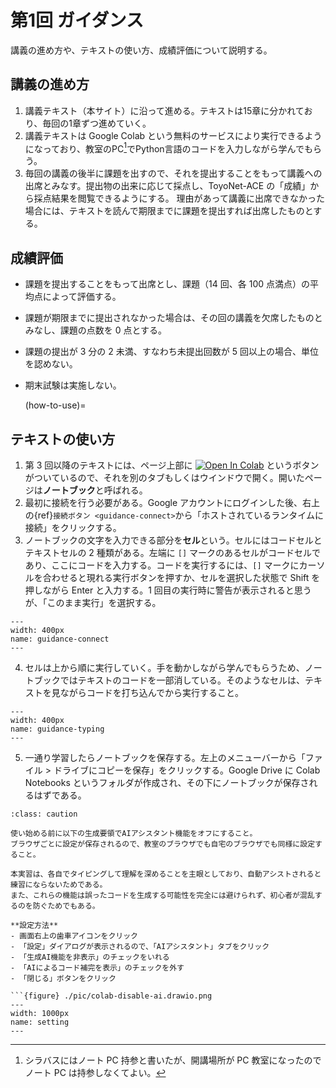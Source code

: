 # 第1回 ガイダンス

講義の進め方や、テキストの使い方、成績評価について説明する。

## 講義の進め方

1. 講義テキスト（本サイト）に沿って進める。テキストは15章に分かれており、毎回の1章ずつ進めていく。
2. 講義テキストは Google Colab という無料のサービスにより実行できるようになっており、教室のPC[^f1]でPython言語のコードを入力しながら学んでもらう。
3. 毎回の講義の後半に課題を出すので、それを提出することをもって講義への出席とみなす。提出物の出来に応じて採点し、ToyoNet-ACE の「成績」から採点結果を閲覧できるようにする。
理由があって講義に出席できなかった場合には、テキストを読んで期限までに課題を提出すれば出席したものとする。

[^f1]: シラバスにはノート PC 持参と書いたが、開講場所が PC 教室になったのでノート PC は持参しなくてよい。


## 成績評価

- 課題を提出することをもって出席とし、課題（14 回、各 100 点満点）の平均点によって評価する。
- 課題が期限までに提出されなかった場合は、その回の講義を欠席したものとみなし、課題の点数を 0 点とする。
- 課題の提出が 3 分の 2 未満、すなわち未提出回数が 5 回以上の場合、単位を認めない。
- 期末試験は実施しない。


    (how-to-use)=

## テキストの使い方

1. 第 3 回以降のテキストには、ページ上部に [![Open In Colab](https://colab.research.google.com/assets/colab-badge.svg)](https://colab.research.google.com/github/m-ueno/begin-python-2025/blob/master/workbook/sample.ipynb) というボタンがついているので、それを別のタブもしくはウインドウで開く。開いたページは**ノートブック**と呼ばれる。
2. 最初に接続を行う必要がある。Google アカウントにログインした後、右上の{ref}`接続ボタン <guidance-connect>`から「ホストされているランタイムに接続」をクリックする。
3. ノートブックの文字を入力できる部分を**セル**という。セルにはコードセルとテキストセルの 2 種類がある。左端に `[]` マークのあるセルがコードセルであり、ここにコードを入力する。コードを実行するには、`[]` マークにカーソルを合わせると現れる実行ボタンを押すか、セルを選択した状態で Shift を押しながら Enter と入力する。1 回目の実行時に警告が表示されると思うが、「このまま実行」を選択する。

```{figure} ./pic/guidance-connect.png
---
width: 400px
name: guidance-connect
---
```

4. セルは上から順に実行していく。手を動かしながら学んでもらうため、ノートブックではテキストのコードを一部消している。そのようなセルは、テキストを見ながらコードを打ち込んでから実行すること。

```{figure} ./pic/guidance-typing.png
---
width: 400px
name: guidance-typing
---
```

5. 一通り学習したらノートブックを保存する。左上のメニューバーから「ファイル > ドライブにコピーを保存」をクリックする。Google Drive に Colab Notebooks というフォルダが作成され、その下にノートブックが保存されるはずである。


```{admonition} Google Colabの初期設定
:class: caution

使い始める前に以下の生成要領でAIアシスタント機能をオフにすること。
ブラウザごとに設定が保存されるので、教室のブラウザでも自宅のブラウザでも同様に設定すること。

本実習は、各自でタイピングして理解を深めることを主眼としており、自動アシストされると練習にならないためである。
また、これらの機能は誤ったコードを生成する可能性を完全には避けられず、初心者が混乱するのを防ぐためでもある。

**設定方法**
- 画面右上の歯車アイコンをクリック
- 「設定」ダイアログが表示されるので、「AIアシスタント」タブをクリック
- 「生成AI機能を非表示」のチェックをいれる
- 「AIによるコード補完を表示」のチェックを外す
- 「閉じる」ボタンをクリック

```{figure} ./pic/colab-disable-ai.drawio.png
---
width: 1000px
name: setting
---
